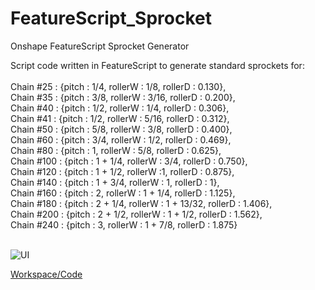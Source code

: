 # FeatureScript_Sprocket
Onshape FeatureScript Sprocket Generator

Script code written in FeatureScript to generate standard sprockets for: <br/> <br/>
  Chain #25 : {pitch : 1/4, rollerW : 1/8, rollerD : 0.130},<br/>
  Chain #35 : {pitch : 3/8, rollerW : 3/16, rollerD : 0.200},<br/>
  Chain #40 : {pitch : 1/2, rollerW : 1/4, rollerD : 0.306},<br/>
  Chain #41 : {pitch : 1/2, rollerW : 5/16, rollerD : 0.312},<br/>
  Chain #50 : {pitch : 5/8, rollerW : 3/8, rollerD : 0.400},<br/>
  Chain #60 : {pitch : 3/4, rollerW : 1/2, rollerD : 0.469},<br/>
  Chain #80 : {pitch : 1, rollerW : 5/8, rollerD : 0.625},<br/>
  Chain #100 : {pitch : 1 + 1/4, rollerW : 3/4, rollerD : 0.750},<br/>
  Chain #120 : {pitch : 1 + 1/2, rollerW :1, rollerD : 0.875},<br/>
  Chain #140 : {pitch : 1 + 3/4, rollerW : 1, rollerD : 1},<br/>
  Chain #160 : {pitch : 2, rollerW : 1 + 1/4, rollerD : 1.125},<br/>
  Chain #180 : {pitch : 2 + 1/4, rollerW : 1 + 13/32, rollerD : 1.406},<br/>
  Chain #200 : {pitch : 2 + 1/2, rollerW : 1 + 1/2, rollerD : 1.562},<br/>
  Chain #240 : {pitch : 3, rollerW : 1 + 7/8, rollerD : 1.875} <br/><br/>
  
![UI](https://i.imgur.com/hqE3lo4.png)
  
[Workspace/Code](https://cad.onshape.com/documents/c282eef0096883cedd4cdbfe/w/a69f3c3541000988c8afc1de/e/f694dd5f71b9b4aefb40f098)

